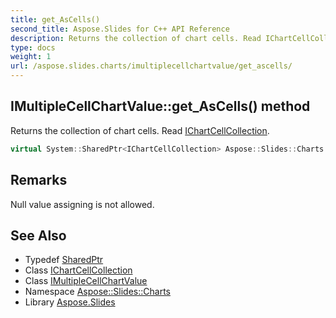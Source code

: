 ```yaml
---
title: get_AsCells()
second_title: Aspose.Slides for C++ API Reference
description: Returns the collection of chart cells. Read IChartCellCollection.
type: docs
weight: 1
url: /aspose.slides.charts/imultiplecellchartvalue/get_ascells/
---
```

## IMultipleCellChartValue::get_AsCells() method


Returns the collection of chart cells. Read [IChartCellCollection](../../ichartcellcollection/).

```cpp
virtual System::SharedPtr<IChartCellCollection> Aspose::Slides::Charts::IMultipleCellChartValue::get_AsCells()=0
```

## Remarks


Null value assigning is not allowed. 
## See Also

* Typedef [SharedPtr](../../../system/sharedptr/)
* Class [IChartCellCollection](../../ichartcellcollection/)
* Class [IMultipleCellChartValue](../)
* Namespace [Aspose::Slides::Charts](../../)
* Library [Aspose.Slides](../../../)